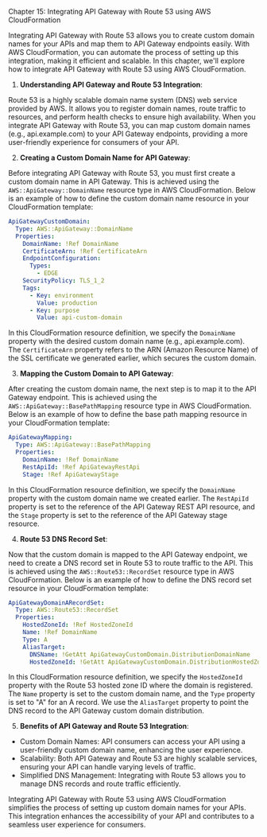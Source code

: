 Chapter 15: Integrating API Gateway with Route 53 using AWS CloudFormation

Integrating API Gateway with Route 53 allows you to create custom domain names for your APIs and map them to API Gateway endpoints easily. With AWS CloudFormation, you can automate the process of setting up this integration, making it efficient and scalable. In this chapter, we'll explore how to integrate API Gateway with Route 53 using AWS CloudFormation.

1. **Understanding API Gateway and Route 53 Integration**:

Route 53 is a highly scalable domain name system (DNS) web service provided by AWS. It allows you to register domain names, route traffic to resources, and perform health checks to ensure high availability. When you integrate API Gateway with Route 53, you can map custom domain names (e.g., api.example.com) to your API Gateway endpoints, providing a more user-friendly experience for consumers of your API.

2. **Creating a Custom Domain Name for API Gateway**:

Before integrating API Gateway with Route 53, you must first create a custom domain name in API Gateway. This is achieved using the `AWS::ApiGateway::DomainName` resource type in AWS CloudFormation. Below is an example of how to define the custom domain name resource in your CloudFormation template:

```yaml
ApiGatewayCustomDomain:
  Type: AWS::ApiGateway::DomainName
  Properties:
    DomainName: !Ref DomainName
    CertificateArn: !Ref CertificateArn
    EndpointConfiguration:
      Types:
        - EDGE
    SecurityPolicy: TLS_1_2
    Tags:
      - Key: environment
        Value: production
      - Key: purpose
        Value: api-custom-domain
```

In this CloudFormation resource definition, we specify the `DomainName` property with the desired custom domain name (e.g., api.example.com). The `CertificateArn` property refers to the ARN (Amazon Resource Name) of the SSL certificate we generated earlier, which secures the custom domain.

3. **Mapping the Custom Domain to API Gateway**:

After creating the custom domain name, the next step is to map it to the API Gateway endpoint. This is achieved using the `AWS::ApiGateway::BasePathMapping` resource type in AWS CloudFormation. Below is an example of how to define the base path mapping resource in your CloudFormation template:

```yaml
ApiGatewayMapping:
  Type: AWS::ApiGateway::BasePathMapping
  Properties:
    DomainName: !Ref DomainName
    RestApiId: !Ref ApiGatewayRestApi
    Stage: !Ref ApiGatewayStage
```

In this CloudFormation resource definition, we specify the `DomainName` property with the custom domain name we created earlier. The `RestApiId` property is set to the reference of the API Gateway REST API resource, and the `Stage` property is set to the reference of the API Gateway stage resource.

4. **Route 53 DNS Record Set**:

Now that the custom domain is mapped to the API Gateway endpoint, we need to create a DNS record set in Route 53 to route traffic to the API. This is achieved using the `AWS::Route53::RecordSet` resource type in AWS CloudFormation. Below is an example of how to define the DNS record set resource in your CloudFormation template:

```yaml
ApiGatewayDomainARecordSet:
  Type: AWS::Route53::RecordSet
  Properties:
    HostedZoneId: !Ref HostedZoneId
    Name: !Ref DomainName
    Type: A
    AliasTarget:
      DNSName: !GetAtt ApiGatewayCustomDomain.DistributionDomainName
      HostedZoneId: !GetAtt ApiGatewayCustomDomain.DistributionHostedZoneId
```

In this CloudFormation resource definition, we specify the `HostedZoneId` property with the Route 53 hosted zone ID where the domain is registered. The `Name` property is set to the custom domain name, and the `Type` property is set to "A" for an A record. We use the `AliasTarget` property to point the DNS record to the API Gateway custom domain distribution.

5. **Benefits of API Gateway and Route 53 Integration**:

- Custom Domain Names: API consumers can access your API using a user-friendly custom domain name, enhancing the user experience.
- Scalability: Both API Gateway and Route 53 are highly scalable services, ensuring your API can handle varying levels of traffic.
- Simplified DNS Management: Integrating with Route 53 allows you to manage DNS records and route traffic efficiently.

Integrating API Gateway with Route 53 using AWS CloudFormation simplifies the process of setting up custom domain names for your APIs. This integration enhances the accessibility of your API and contributes to a seamless user experience for consumers.